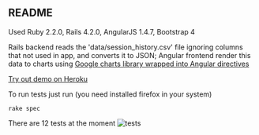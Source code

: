 ## README

Used Ruby 2.2.0, Rails 4.2.0, AngularJS 1.4.7, Bootstrap 4

Rails backend reads the 'data/session_history.csv' file ignoring columns that not used in app, and converts it to JSON;
Angular frontend render this data to charts using [Google charts library wrapped into Angular directives](https://github.com/angular-google-chart/angular-google-chart)

[Try out demo on Heroku](https://afternoon-harbor-7222.herokuapp.com/)

To run tests just run (you need installed firefox in your system)
```
rake spec
```
There are 12 tests at the moment
![tests](http://cs621631.vk.me/v621631031/41c2b/eTu9AV3Rxsw.jpg)

